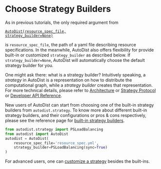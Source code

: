 
# Choose Strategy Builders

As in previous tutorials, the only required argument from 

<code>[AutoDist(resource_spec_file, strategy_builder=None)](../../api/autodist.autodist)</code>

is `resource_spec_file`, the path of a yaml file describing resource specifications.
In the meanwhile, AutoDist also offers flexibility for provide built-in or customized `strategy_builder`
as described below. If `strategy_builder=None`, AutoDist will automatically choose the default strategy builder for you.

One might ask there: what is a strategy builder? 
Intuitively speaking, a *strategy* in AutoDist is a representation on how to distribute the computational graph,
while a *strategy builder* creates that representation. 
For more technical details, please refer to 
[Architecture](../../design/architecture) or 
[Strategy Protocol](../proto_docgen.md) or 
[Developer API Reference](../../api/autodist.strategy.base).

New users of AutoDist can start from choosing one of 
the built-in strategy builders from `autodist.strategy`. 
To know more about different built-in strategy builders, and 
their configurations or pros & cons respectively, please see 
the reference page for [built-in strategy builders](../../api/autodist.strategy).

```python
from autodist.strategy import PSLoadBalancing
from autodist import AutoDist
autodist = AutoDist(
    resource_spec_file='resource_spec.yml', 
    strategy_builder=PSLoadBalancing(sync=True)
)
```

For advanced users, one can [customize a strategy](customize-strategy.md) besides the built-ins.

